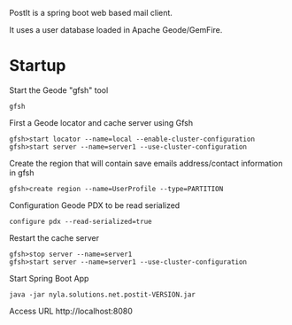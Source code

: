 
PostIt is a spring boot web based mail client.

It uses a user database loaded in Apache Geode/GemFire.

# Startup

Start the Geode "gfsh" tool

	gfsh

First a Geode locator and cache server using Gfsh


	gfsh>start locator --name=local --enable-cluster-configuration
	gfsh>start server --name=server1 --use-cluster-configuration

Create the region that will contain save emails address/contact information in gfsh

	gfsh>create region --name=UserProfile --type=PARTITION
	
Configuration Geode PDX to be read serialized
	
	configure pdx --read-serialized=true
	
Restart the	cache server

	gfsh>stop server --name=server1
	gfsh>start server --name=server1 --use-cluster-configuration

	
Start Spring Boot App

	java -jar nyla.solutions.net.postit-VERSION.jar
	
Access URL http://localhost:8080